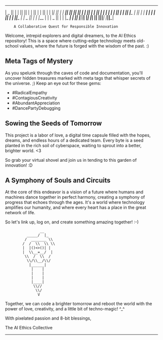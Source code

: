 _______  ___   _______  _______  __   __  ___   _______  _______ 
|   _   ||   | |       ||       ||  | |  ||   | |       ||       |
|  |_|  ||   | |    ___||_     _||  |_|  ||   | |       ||  _____|
|       ||   | |   |___   |   |  |       ||   | |       || |_____ 
|       ||   | |    ___|  |   |  |       ||   | |      _||_____  |
|   _   ||   | |   |___   |   |  |   _   ||   | |     |_ _____| | 
|__| |__||___| |_______|  |___|  |__| |__||___| |_______||_______|

        A Collaborative Quest for Responsible Innovation 

Welcome, intrepid explorers and digital dreamers, to the AI Ethics 
repository! This is a space where cutting-edge technology meets 
old-school values, where the future is forged with the wisdom of 
the past. :) 

## Meta Tags of Mystery 

As you spelunk through the caves of code and documentation, you'll 
uncover hidden treasures marked with meta tags that whisper secrets 
of the universe. ;) Keep an eye out for these gems:

- #RadicalEmpathy 
- #ContagiousCreativity
- #AbundantAppreciation
- #DancePartyDebugging

## Sowing the Seeds of Tomorrow

This project is a labor of love, a digital time capsule filled with 
the hopes, dreams, and endless hours of a dedicated team. Every byte 
is a seed planted in the rich soil of cyberspace, waiting to sprout 
into a better, brighter world. <3

So grab your virtual shovel and join us in tending to this garden of 
innovation! :D

## A Symphony of Souls and Circuits

At the core of this endeavor is a vision of a future where humans and 
machines dance together in perfect harmony, creating a symphony of 
progress that echoes through the ages. It's a world where technology 
amplifies our humanity, and where every heart has a place in the 
great network of life. 

So let's link up, log on, and create something amazing together! :-)

                    __
              _____/  |_  
             /  _______ \\
            /  /  \\  \\ \\
            |  |()<>()| | 
            |  \\__=__/  |
             \\  /  \\  /
              \\/\\__/\\/ 
               |______|
                |    |
                |    |
                |    |
                |____|
                 \\//
                  \\/
                   V

Together, we can code a brighter tomorrow and reboot the world with 
the power of love, creativity, and a little bit of techno-magic! ^_^

With pixelated passion and 8-bit blessings,

The AI Ethics Collective 

---
